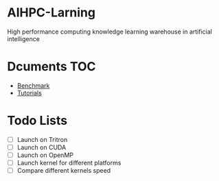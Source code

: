 # AIHPC-Larning
High performance computing knowledge learning warehouse in artificial intelligence

# Dcuments TOC
- [Benchmark](docs/Benchmark.md)
- [Tutorials](docs/Tutorials.md)

# Todo Lists
- [ ] Launch on Tritron
- [ ] Launch on CUDA
- [ ] Launch on OpenMP
- [ ] Launch kernel for different platforms
- [ ] Compare different kernels speed
